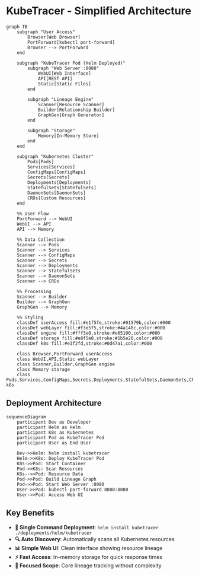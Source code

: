 # KubeTracer - Simplified Architecture

```mermaid
graph TB
    subgraph "User Access"
        Browser[Web Browser]
        PortForward[kubectl port-forward]
        Browser --> PortForward
    end

    subgraph "KubeTracer Pod (Helm Deployed)"
        subgraph "Web Server :8080"
            WebUI[Web Interface]
            API[REST API]
            Static[Static Files]
        end
        
        subgraph "Lineage Engine"
            Scanner[Resource Scanner]
            Builder[Relationship Builder]
            GraphGen[Graph Generator]
        end
        
        subgraph "Storage"
            Memory[In-Memory Store]
        end
    end

    subgraph "Kubernetes Cluster"
        Pods[Pods]
        Services[Services]
        ConfigMaps[ConfigMaps]
        Secrets[Secrets]
        Deployments[Deployments]
        StatefulSets[StatefulSets]
        DaemonSets[DaemonSets]
        CRDs[Custom Resources]
    end

    %% User Flow
    PortForward --> WebUI
    WebUI --> API
    API --> Memory
    
    %% Data Collection
    Scanner --> Pods
    Scanner --> Services
    Scanner --> ConfigMaps
    Scanner --> Secrets
    Scanner --> Deployments
    Scanner --> StatefulSets
    Scanner --> DaemonSets
    Scanner --> CRDs
    
    %% Processing
    Scanner --> Builder
    Builder --> GraphGen
    GraphGen --> Memory
    
    %% Styling
    classDef userAccess fill:#e1f5fe,stroke:#01579b,color:#000
    classDef webLayer fill:#f3e5f5,stroke:#4a148c,color:#000
    classDef engine fill:#fff3e0,stroke:#e65100,color:#000
    classDef storage fill:#e8f5e8,stroke:#1b5e20,color:#000
    classDef k8s fill:#e3f2fd,stroke:#0d47a1,color:#000
    
    class Browser,PortForward userAccess
    class WebUI,API,Static webLayer
    class Scanner,Builder,GraphGen engine
    class Memory storage
    class Pods,Services,ConfigMaps,Secrets,Deployments,StatefulSets,DaemonSets,CRDs k8s
```

## Deployment Architecture

```mermaid
sequenceDiagram
    participant Dev as Developer
    participant Helm as Helm
    participant K8s as Kubernetes
    participant Pod as KubeTracer Pod
    participant User as End User

    Dev->>Helm: helm install kubetracer
    Helm->>K8s: Deploy KubeTracer Pod
    K8s->>Pod: Start Container
    Pod->>K8s: Scan Resources
    K8s-->>Pod: Resource Data
    Pod->>Pod: Build Lineage Graph
    Pod->>Pod: Start Web Server :8080
    User->>Pod: kubectl port-forward 8080:8080
    User->>Pod: Access Web UI
```

## Key Benefits

- **🚀 Single Command Deployment**: `helm install kubetracer ./deployments/helm/kubetracer`
- **🔍 Auto Discovery**: Automatically scans all Kubernetes resources
- **📊 Simple Web UI**: Clean interface showing resource lineage
- **⚡ Fast Access**: In-memory storage for quick response times
- **🎯 Focused Scope**: Core lineage tracking without complexity
